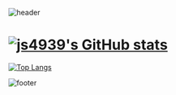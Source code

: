 
![header](https://capsule-render.vercel.app/api?type=wave&color=auto&height=400&section=header&text=Jisu%20Kim&fontSize=90)

# [![js4939's GitHub stats](https://github-readme-stats.vercel.app/api?username=anuraghazra)](https://github.com/anuraghazra/github-readme-stats)

[![Top Langs](https://github-readme-stats.vercel.app/api/top-langs/?username=delay-100&layout=compact)](https://github.com/js4939/github-readme-stats)

![footer](https://capsule-render.vercel.app/api?section=footer&height=300)
